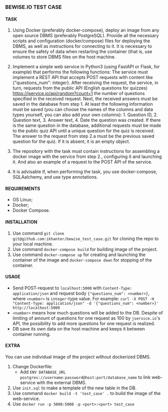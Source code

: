 ### BEWISE.IO TEST CASE


#### TASK

1. Using Docker (preferably docker-compose), deploy an image from any open source DBMS (preferably PostgreSQL). Provide all the necessary scripts and configuration (docker/compose) files for deploying the DBMS, as well as instructions for connecting to it. It is necessary to ensure the safety of data when restarting the container (that is, use volumes to store DBMS files on the host machine.

2. Implement a simple web service in Python3 (using FastAPI or Flask, for example) that performs the following functions:
The service must implement a REST API that accepts POST requests with content like {"questions_num": integer}.
After receiving the request, the service, in turn, requests from the public API (English questions for quizzes) https://jservice.io/api/random?count=1 the number of questions specified in the received request. Next, the received answers must be saved in the database from step 1. At least the following information must be saved (you can choose the names of the columns and data types yourself, you can also add your own columns): 1. Question ID, 2. Question text, 3. Answer text, 4. Date the question was created. If there is the same question in the database, additional requests must be made to the public quiz API until a unique question for the quiz is received.
The answer to the request from step 2.a must be the previous saved question for the quiz. If it is absent, it is an empty object.

3. The repository with the task must contain instructions for assembling a docker image with the service from step 2., configuring it and launching it. And also an example of a request to the POST API of the service.

4. It is advisable if, when performing the task, you use docker-compose, SQLAalchemy, and use type annotations.


#### REQUIREMENTS

- OS Linux;
- Docker;
- Docker Compose.


#### INSTALLATION

1. Use command
    ```git clone git@github.com:ikhanter/bewise_test_case.git```
    for cloning the repo to your local machine.
2. Use command
    ```docker-compose build```
    for building image of the project.
3. Use command
    ```docker-compose up```
    for creating and launching the container of the image and
    ```docker-compose down```
    for stopping of the container.


#### USAGE

- Send POST-request to ```localhost:5000``` with ```Content-Type: application/json``` and request body ```{"questions_num": <number>}```, where ```<number>``` is ```integer```-type value. For example: ```curl -X POST -H "Content-Type: application/json" -d '{"questions_num": <number>}' http://localhost:5000```
- ```<number>``` means how much questions will be added to the DB. Despite of limiting of amount of questions for one request as 100 by ```jservice.io```'s API, the possibility to add more questions for one request is realized.
- DB save its own data on the host machine and keeps it between container running.


#### EXTRA

You can use individual image of the project without dockerized DBMS.
1. Change Dockerfile:
   - Add ```ENV DATABASE_URL postgres://username:password@host:port/database_name``` to link web-service with the external DBMS.
2. Use ```init.sql``` to make a template of the new table in the DB.
3. Use command ```docker build -t 'test_case' .```
   to build the image of the web-service.
4. Use ```docker run -p 5000:5000 -p <port>:<port> test_case```
